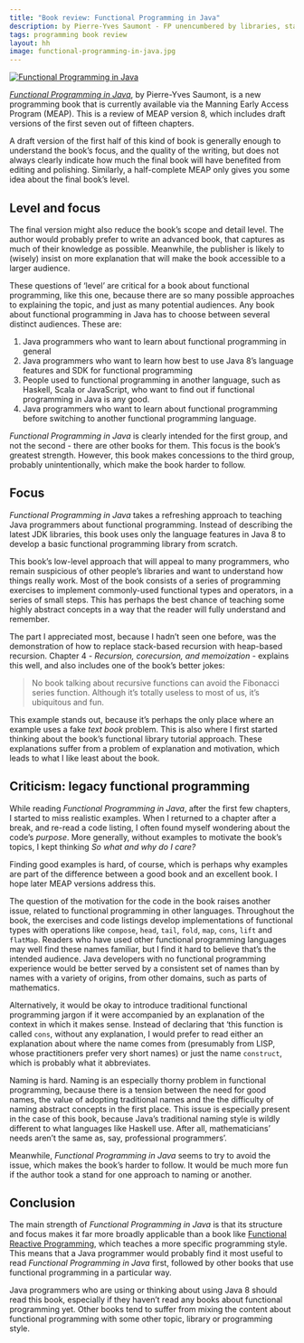 ```yaml
---
title: "Book review: Functional Programming in Java"
description: by Pierre-Yves Saumont - FP unencumbered by libraries, standard or otherwise
tags: programming book review
layout: hh
image: functional-programming-in-java.jpg
---
```


<a class="cover" href="https://www.manning.com/books/functional-programming-in-java?a_aid=playscala"><img src="functional-programming-in-java.jpg" alt="Functional Programming in Java"></a>

_[Functional Programming in Java](https://www.manning.com/books/functional-programming-in-java?a_aid=playscala)_, by Pierre-Yves Saumont, is a new programming book that is currently available via the Manning Early Access Program (MEAP).
This is a review of MEAP version 8, which includes draft versions of the first seven out of fifteen chapters.

A draft version of the first half of this kind of book is generally enough to understand the book’s focus, and the quality of the writing, but does not always clearly indicate how much the final book will have benefited from editing and polishing.
Similarly, a half-complete MEAP only gives you some idea about the final book’s level.

## Level and focus

The final version might also reduce the book’s scope and detail level.
The author would probably prefer to write an advanced book, that captures as much of their knowledge as possible.
Meanwhile, the publisher is likely to (wisely) insist on more explanation that will make the book accessible to a larger audience.

These questions of ‘level’ are critical for a book about functional programming, like this one, because there are so many possible approaches to explaining the topic, and just as many potential audiences.
Any book about functional programming in Java has to choose between several distinct audiences.
These are:

1. Java programmers who want to learn about functional programming in general
2. Java programmers who want to learn how best to use Java 8’s language features and SDK for functional programming
3. People used to functional programming in another language, such as Haskell, Scala or JavaScript, who want to find out if functional programming in Java is any good.
4. Java programmers who want to learn about functional programming before switching to another functional programming language.

_Functional Programming in Java_ is clearly intended for the first group, and not the second - there are other books for them.
This focus is the book’s greatest strength.
However, this book makes concessions to the third group, probably unintentionally, which make the book harder to follow.

## Focus

_Functional Programming in Java_ takes a refreshing approach to teaching Java programmers about functional programming.
Instead of describing the latest JDK libraries, this book uses only the language features in Java 8 to develop a basic functional programming library from scratch.

This book’s low-level approach that will appeal to many programmers, who remain suspicious of other people’s libraries and want to understand how things really work.
Most of the book consists of a series of programming exercises to implement commonly-used functional types and operators, in a series of small steps.
This has perhaps the best chance of teaching some highly abstract concepts in a way that the reader will fully understand and remember.

The part I appreciated most, because I hadn’t seen one before, was the demonstration of how to replace stack-based recursion with heap-based recursion.
Chapter 4 - _Recursion, corecursion, and memoization_ - explains this well, and also includes one of the book’s better jokes:

> No book talking about recursive functions can avoid the Fibonacci series function. Although it’s totally useless to most of us, it’s ubiquitous and fun.

This example stands out, because it’s perhaps the only place where an example uses a fake _text book_ problem. This is also where I first started thinking about the book’s functional library tutorial approach. These explanations suffer from a problem of explanation and motivation, which leads to what I like least about the book.

## Criticism: legacy functional programming

While reading _Functional Programming in Java_, after the first few chapters, I started to miss realistic examples.
When I returned to a chapter after a break, and re-read a code listing, I often found myself wondering about the code’s _purpose_.
More generally, without examples to motivate the book’s topics, I kept thinking _So what and why do I care?_

Finding good examples is hard, of course, which is perhaps why examples are part of the difference between a good book and an excellent book.
I hope later MEAP versions address this.

The question of the motivation for the code in the book raises another issue, related to functional programming in other languages.
Throughout the book, the exercises and code listings develop implementations of functional types with operations like `compose`, `head`, `tail`, `fold`, `map`, `cons`, `lift` and `flatMap`.
Readers who have used other functional programming languages may well find these names familiar, but I find it hard to believe that’s the intended audience.
Java developers with no functional programming experience would be better served by a consistent set of names than by names with a variety of origins, from other domains, such as parts of mathematics.

Alternatively, it would be okay to introduce traditional functional programming jargon if it were accompanied by an explanation of the context in which it makes sense.
Instead of declaring that ‘this function is called `cons`, without any explanation, I would prefer to read either an explanation about where the name comes from (presumably from LISP, whose practitioners prefer very short names) or just the name `construct`, which is probably what it abbreviates.

Naming is hard. Naming is an especially thorny problem in functional programming, because there is a tension between the need for good names, the value of adopting traditional names and the the difficulty of naming abstract concepts in the first place.
This issue is especially present in the case of this book, because Java’s traditional naming style is wildly different to what languages like Haskell use. 
After all, mathematicians’ needs aren’t the same as, say, professional programmers’.

Meanwhile, _Functional Programming in Java_ seems to try to avoid the issue, which makes the book’s harder to follow. It would be much more fun if the author took a stand for one approach to naming or another.

## Conclusion

The main strength of _Functional Programming in Java_ is that its structure and focus makes it far more broadly applicable than a book like [Functional Reactive Programming](functional-reactive-programming), which teaches a more specific programming style.
This means that a Java programmer would probably find it most useful to read _Functional Programming in Java_ first, followed by other books that use functional programming in a particular way.

Java programmers who are using or thinking about using Java 8 should read this book, especially if they haven’t read any books about functional programming yet.
Other books tend to suffer from mixing the content about functional programming with some other topic, library or programming style.
